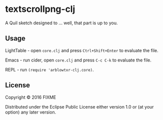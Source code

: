 # textscrollpng-clj

A Quil sketch designed to ... well, that part is up to you.

## Usage

LightTable - open `core.clj` and press `Ctrl+Shift+Enter` to evaluate the file.

Emacs - run cider, open `core.clj` and press `C-c C-k` to evaluate the file.

REPL - run `(require 'arblowtxr-clj.core)`.

## License

Copyright © 2016 FIXME

Distributed under the Eclipse Public License either version 1.0 or (at
your option) any later version.
